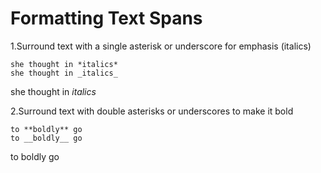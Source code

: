 # Formatting Text Spans

1.Surround text with a single asterisk or underscore for emphasis (italics)
<br>
```hi
she thought in *italics* 
she thought in _italics_
```
she thought in _italics_

2.Surround text with double asterisks or underscores to make it bold
<br>
```hi
to **boldly** go
to __boldly__ go
```
to boldly go
